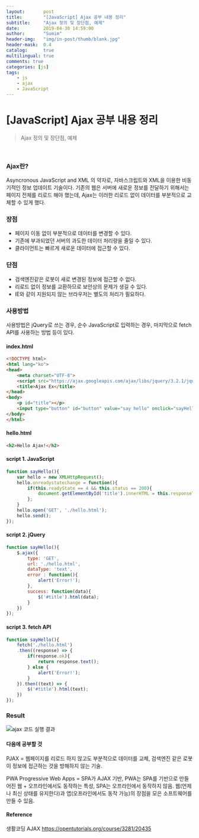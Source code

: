 ```yaml
---
layout:       post
title:        "[JavaScript] Ajax 공부 내용 정리"
subtitle:     "Ajax 정의 및 장단점, 예제"
date:         2019-04-30 14:59:00
author:       "Sumim"
header-img:   "img/in-post/thumb/blank.jpg"
header-mask:  0.4
catalog:      true
multilingual: true
comments: true
categories: [js]
tags:
    - js
    - ajax
    - JavaScript
---
```




# [JavaScript] Ajax 공부 내용 정리

> Ajax 정의 및 장단점, 예제

<br>

### Ajax란?

Asyncronous JavaScript and XML 의 약자로, 자바스크립트와 XML을 이용한 비동기적인 정보 업데이트 기술이다. 기존의 웹은 서버에 새로운 정보를 전달하기 위해서는 페이지 전체를 리로드 해야 했는데, Ajax는 이러한 리로드 없이 데이터를 부분적으로 교체할 수 있게 했다.



### 장점

- 페이지 이동 없이 부분적으로 데이터를 변경할 수 있다.
- 기존에 부과되었던 서버의 과도한 데이터 처리량을 줄일 수 있다.
- 클라이언트는 빠르게 새로운 데이터에 접근할 수 있다.



### 단점

- 검색엔진같은 로봇이 새로 변경된 정보에 접근할 수 없다.
- 리로드 없이 정보를 교환하므로 보안상의 문제가 생길 수 있다.
- IE와 같이 지원되지 않는 브라우저는 별도의 처리가 필요하다.



### 사용방법

사용방법은 jQuery로 쓰는 경우, 순수 JavaScript로 입력하는 경우, 마지막으로 fetch API를 사용하는 방법 등이 있다.



#### index.html

```html
<!DOCTYPE html>
<html lang="ko">
<head>
    <meta charset="UTF-8">
    <script src="https://ajax.googleapis.com/ajax/libs/jquery/3.2.1/jquery.min.js"></script>
    <title>Ajax Ex</title>
</head>
<body>
    <p id="title"></p>
    <input type="button" id="button" value="say hello" onclick="sayHello()"/>
</body>
</html>
```



#### hello.html

```html
<h2>Hello Ajax!</h2>
```



#### script 1. JavaScript

```javascript
function sayHello(){
    var hello = new XMLHttpRequest();
    hello.onreadystatechange = function(){
        if(this.readyState == 4 && this.status == 200){
            document.getElementById('title').innerHTML = this.responseText;
        };
    }
    hello.open('GET', './hello.html');
    hello.send();
});
```



#### script 2. jQuery

```javascript
function sayHello(){
    $.ajax({
        type: 'GET',
        url: './hello.html',
        dataType: 'text',
        error : function(){
            alert('Error!');
        },
        success: function(data){
            $('#title').html(data);
        }
    })
});
```



#### script 3. fetch API

```javascript
function sayHello(){
    fetch('./hello.html')
    .then((response) => {
        if(response.ok){
            return response.text();
        } else {
            alert('Error!');
        }
    }).then((text) => {
        $('#title').html(text);
    })
});
```



### Result

![ajax 코드 실행 결과](https://sumim00.github.io/img/in-post/2019/0430_img01.jpg)





#### 다음에 공부할 것

PJAX = 웹페이지를 리로드 하지 않고도 부분적으로 데이터를 교체, 검색엔진 같은 로봇이 정보에 접근하는 것을 방해하지 않는 기술.

PWA Progressive Web Apps = SPA가 AJAX 기반, PWA는 SPA를 기반으로 만들어진 웹 + 오프라인에서도 동작하는 특성, SPA는 오프라인에서 동작하지 않음. 웹(언제나 최신 상태를 유지한다)과 앱(오프라인에서도 동작 가능)의 장점을 모은 소프트웨어를 만들 수 있음.



#### Reference

생활코딩 AJAX <https://opentutorials.org/course/3281/20435> 

